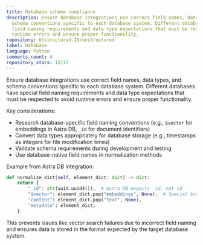 ```yaml
---
title: Database schema compliance
description: Ensure database integrations use correct field names, data types, and
  schema conventions specific to each database system. Different databases have special
  field naming requirements and data type expectations that must be respected to avoid
  runtime errors and ensure proper functionality.
repository: Unstructured-IO/unstructured
label: Database
language: Python
comments_count: 4
repository_stars: 12117
---
```


Ensure database integrations use correct field names, data types, and schema conventions specific to each database system. Different databases have special field naming requirements and data type expectations that must be respected to avoid runtime errors and ensure proper functionality.

Key considerations:
- Research database-specific field naming conventions (e.g., `$vector` for embeddings in Astra DB, `_id` for document identifiers)
- Convert data types appropriately for database storage (e.g., timestamps as integers for file modification times)
- Validate schema requirements during development and testing
- Use database-native field names in normalization methods

Example from Astra DB integration:
```python
def normalize_dict(self, element_dict: dict) -> dict:
    return {
        "_id": str(uuid.uuid4()),  # Astra DB expects _id, not id
        "$vector": element_dict.pop("embeddings", None),  # Special $vector field
        "content": element_dict.pop("text", None),
        "metadata": element_dict,
    }
```

This prevents issues like vector search failures due to incorrect field naming and ensures data is stored in the format expected by the target database system.